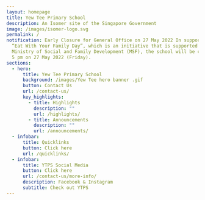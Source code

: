 ```yaml
---
layout: homepage
title: Yew Tee Primary School
description: An Isomer site of the Singapore Government
image: /images/isomer-logo.svg
permalink: /
notification: Early Closure for General Office on 27 May 2022 In support of the
  “Eat With Your Family Day”, which is an initiative that is supported by the
  Ministry of Social and Family Development (MSF), the school will be closing at
  5 pm on 27 May 2022 (Friday).
sections:
  - hero:
      title: Yew Tee Primary School
      background: /images/Yew Tee hero banner .gif
      button: Contact Us
      url: /contact-us/
      key_highlights:
        - title: Highlights
          description: ""
          url: /highlights/
        - title: Announcements
          description: ""
          url: /announcements/
  - infobar:
      title: Quicklinks
      button: Click here
      url: /quicklinks/
  - infobar:
      title: YTPS Social Media
      button: Click here
      url: /contact-us/more-info/
      description: Facebook & Instagram
      subtitle: Check out YTPS
---
```

